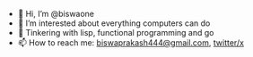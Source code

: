 - 👋 Hi, I’m @biswaone
- 👀 I’m interested about everything computers can do
- 🌱 Tinkering with lisp, functional programming and go
- 📫 How to reach me: biswaprakash444@gmail.com, [twitter/x](www.x.com/biswaprakash14)
<!---
biswaone/biswaone is a ✨ special ✨ repository because its `README.md` (this file) appears on your GitHub profile.
You can click the Preview link to take a look at your changes.
--->
